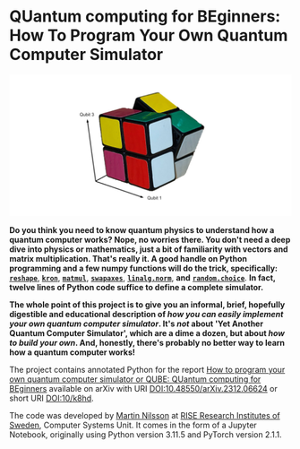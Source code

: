 # QUantum computing for BEginners: <br>How To Program Your Own Quantum Computer Simulator

![Rubik's mini cube with coordinate system](qube-image.jpg)

**Do you think you need to know quantum physics to understand how a quantum computer works? Nope, no worries there. You don't need a deep dive into physics or mathematics, just a bit of familiarity with vectors and matrix multiplication. That's really it. A good handle on Python programming and a few numpy functions will do the trick, specifically:** [**`reshape`**](https://numpy.org/doc/stable/reference/generated/numpy.reshape.html), [**`kron`**](https://numpy.org/doc/stable/reference/generated/numpy.kron.html), [**`matmul`**](https://numpy.org/doc/stable/reference/generated/numpy.matmul.html), [**`swapaxes`**](https://numpy.org/doc/stable/reference/generated/numpy.swapaxes.html), [**`linalg.norm`**](https://numpy.org/doc/stable/reference/generated/numpy.linalg.norm.html), **and** [**`random.choice`**](https://numpy.org/doc/stable/reference/generated/numpy.random.choice.norm.html).
**In fact, twelve lines of Python code suffice to define a complete simulator.**

**The whole point of this project is to give you an informal, brief, hopefully digestible and educational description of *how you can easily implement your own quantum computer simulator*. It's *not* about 'Yet Another Quantum Computer Simulator', which are a dime a dozen, but about *how to build your own*. And, honestly, there's probably no better way to learn how a quantum computer works!**

The project contains annotated Python for the report [How to program your own quantum computer simulator or QUBE: QUantum computing for BEginners](https://arxiv.org/abs/2312.06624) available on arXiv with URI [DOI:10.48550/arXiv.2312.06624](https://doi.org/10.48550/arXiv.2312.06624) or short URI [DOI:10/k8hd](https://doi.org/k8hd).

The code was developed by [Martin Nilsson](https://www.ri.se/en/person/martin-nilsson) at [RISE Research Institutes of Sweden](https://www.ri.se/en), Computer Systems Unit. It comes in the form of a Jupyter Notebook, originally using Python version 3.11.5 and PyTorch version 2.1.1.

